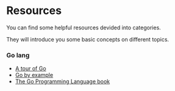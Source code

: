 # Resources

You can find some helpful resources devided into categories.

They will introduce you some basic concepts  on different topics.

### Go lang

* [A tour of Go](https://tour.golang.com/welcome/1)
* [Go by example](https://gobyexample.com/)
* [The Go Programming Language book](https://owlweb.ru/wp-content/uploads/2017/04/donovan-a.-kernigan-b.-yazyk-programmirovaniya-go-programmirovanie-dlya-professionalov-2016.pdf)
